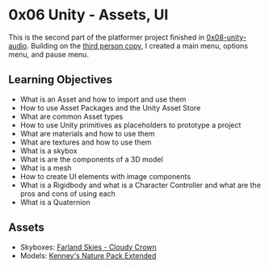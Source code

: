 # 0x06 Unity - Assets, UI

This is the second part of the platformer project finished in [0x08-unity-audio](../0x08-unity-audio). Building on the [third person copy](../0x05-3rd_person_copy), I created a main menu, options menu, and pause menu.

## Learning Objectives
- What is an Asset and how to import and use them
- How to use Asset Packages and the Unity Asset Store
- What are common Asset types
- How to use Unity primitives as placeholders to prototype a project
- What are materials and how to use them
- What are textures and how to use them
- What is a skybox
- What is are the components of a 3D model
- What is a mesh
- How to create UI elements with image components
- What is a Rigidbody and what is a Character Controller and what are the pros and cons of using each
- What is a Quaternion

## Assets
- Skyboxes: [Farland Skies - Cloudy Crown](https://assetstore.unity.com/packages/2d/textures-materials/sky/farland-skies-cloudy-crown-60004)
- Models: [Kenney's Nature Pack Extended](https://kenney.nl/assets/nature-pack-extended)

